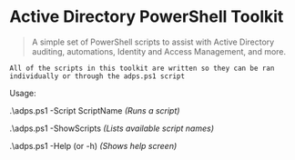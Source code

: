
# Active Directory PowerShell Toolkit

> A simple set of PowerShell scripts to assist with Active Directory auditing, automations, Identity and Access Management, and more. 


`All of the scripts in this toolkit are written so they can be ran individually or through the adps.ps1 script`



Usage: 

.\adps.ps1 -Script ScriptName *(Runs a script)*

.\adps.ps1 -ShowScripts *(Lists available script names)*

.\adps.ps1 -Help (or -h) *(Shows help screen)*






